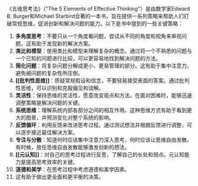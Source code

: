 《五维思考法》（"The 5 Elements of Effective Thinking"）是由数学家Edward B. Burger和Michael Starbird合著的一本书，旨在提供一系列策略来帮助人们打破常规思维，促进创新和解决问题的能力。以下是书中提到的一些关键策略：
1. **多角度思考**：不要只从一个角度看问题，尝试从不同的角度和视角来审视问题，这有助于发现新的解决方案。
2. **类比和模型**：使用类比和模型来理解复杂的概念。通过将一个不熟悉的问题与一个已知的问题进行比较，可以更容易地找到解决问题的方法。
3. **简化问题**：将复杂问题分解成更小、更易管理的部分。这有助于集中注意力，避免被问题的复杂性所压倒。
4. **[[批判性思维]]**：质疑常规假设和信念，不要轻易接受表面的答案。通过批判性思维，可以识别和克服偏见和误解。
5. **灵活性**：保持思维的灵活性，愿意改变观点和方法。在面对困难时，能够迅速调整策略是解决问题的关键。
6. **系统思维**：理解系统内部各部分之间的相互作用。这种思维方式有助于看到更大的图景，并预测变化对整个系统的影响。
7. **反馈循环**：利用反馈来改进思考过程。通过测试想法并根据反馈进行调整，可以逐步接近最佳解决方案。
8. **专注与分散**：知道何时应该集中注意力深入思考，何时应该让思维自由发散。有时候，放任思维自由发散能够激发创新的想法。
9. **[[元认知]]**：对自己的思考过程进行反思，了解自己的长处和弱点。元认知能力是提高思考效率的关键。
10. **道德和美学**：在思考过程中考虑道德和美学因素。
11. 这有助于做出更全面和更平衡的决策。
